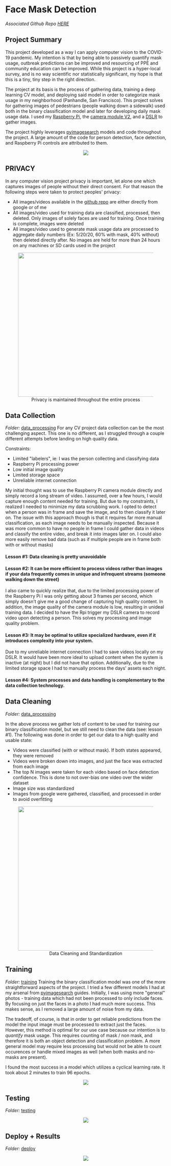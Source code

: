 # Face Mask Detection

_Associated Github Repo [HERE](https://github.com/jonahkaplan1/face_mask_detection)_

## Project Summary
This project developed as a way I can apply computer vision to the COVID-19 pandemic. My intention is that by being able to passively quantify mask usage, outbreak predictions can be improved and resourcing of PPE and community education can be improved. While this project is a hyper-local survey, and is no way scientific nor statistically significant, my hope is that this is a tiny, tiny step in the right direction. 

The project at its basis is the process of gathering data, training a deep learning CV model, and deploying said model in order to categorize mask usage in my neighborhood (Panhandle, San Francisco). This project solves for gathering images of pedestrians (people walking down a sidewalk) used both in the binary classification model and later for developing daily mask usage data. I used my [Raspberry Pi](https://www.raspberrypi.org/products/raspberry-pi-4-model-b/), the [camera module V2](https://www.raspberrypi.org/products/camera-module-v2/), and a [DSLR](https://www.nikonusa.com/en/nikon-products/product-archive/dslr-cameras/d3300.html) to gather images. 

The project highly leverages [pyimagesearch](http://pyimagesearch.com/) models and code throughout the project. A large amount of the code for person detection, face detection, and Raspberry Pi controls are attributed to them. 

<div style="text-align:center"><img src="https://i.imgur.com/3upxYOI.jpg" /></div>


## PRIVACY
In any computer vision project privacy is important, let alone one which captures images of people without their direct consent. For that reason the following steps were taken to protect peoples' privacy:
* All images/videos available in the [github repo](https://github.com/jonahkaplan1/face_mask_detection) are either directly from google or of me
* All images/video used for training data are classified, processed, then deleted. Only images of solely faces are used for training. Once training is complete, images were deleted
* All images/video used to generate mask usage data are processed to aggregate daily numbers (Ex: 5/20/20, 60% with mask, 40% without) then deleted directly after. No images are held for more than 24 hours on any machines or SD cards used in the project

<div style="text-align:center">
	<figure>
		<img src="https://i.imgur.com/GjRV92r.jpg" width="450" />
	    <figcaption>Privacy is maintained throughout the entire process</figcaption>
	</figure>
	</div>


## Data Collection
_Folder:_ [data_processing](https://github.com/jonahkaplan1/face_mask_detection/tree/master/data_processing)
For any CV project data collection can be the most challenging aspect. This one is no different, as I struggled through a couple different attempts before landing on high quality data. 

Constraints:
* Limited "labelers", ie: I was the person collecting and classifying data
* Raspberry Pi processing power
* Low initial image quality
* Limited storage space
* Unreliable internet connection

My initial thought was to use the Raspberry Pi camera module directly and simply record a long stream of video. I assumed, over a few hours, I would capture enough content needed for training. But due to my constraints, I realized I needed to minimize my data scrubbing work. I opted to detect when a person was in frame and save the image, and to then classify it later on. The issue with this approach though is that it requires far more manual classification, as each image needs to be manually inspected. Because it was more common to have no people in frame I could gather data in videos and classify the entire video, and break it into images later on. I could also more easily remove bad data (such as if multiple people are in frame both with or without masks)

#### Lesson #1: Data cleaning is pretty unavoidable

#### Lesson #2: It can be more efficient to process videos rather than images if your data frequently comes in unique and infrequent streams (someone walking down the street)

I also came to quickly realize that, due to the limited processing power of the Raspberry Pi I was only getting about 3 frames per second, which simply doesn't give me a good change of capturing high quality content. In addition, the image quality of the camera module is low, resulting in unideal training data. I decided to have the Rpi trigger my DSLR camera to record video upon detecting a person. This solves my processing and image quality problem.

#### Lesson #3: It may be optimal to utilize specialized hardware, even if it introduces complexity into your system. 

Due to my unreliable internet connection I had to save videos locally on my DSLR. It would have been more ideal to upload content when the system is inactive (at night) but I did not have that option. Additionally, due to the limited storage space I had to manually process the days' assets each night.

#### Lesson #4: System processes and data handling is complementary to the data collection technology.



## Data Cleaning
_Folder:_ [data_processing](https://github.com/jonahkaplan1/face_mask_detection/tree/master/data_processing)

In the above process we gather lots of content to be used for training our binary classification model, but we still need to clean the data (see: lesson #1). The following was done in order to get our data to a high quality and usable state:
* Videos were classified (with or without mask). If both states appeared, they were removed
* Videos were broken down into images, and just the face was extracted from each image
* The top N images were taken for each video based on face detection confidence. This is done to not over-bias one video over the wider dataset
* Image size was standardized
* Images from google were gathered, classified, and processed in order to avoid overfitting

<div style="text-align:center">
	<figure>
		<img src="https://i.imgur.com/qErqu3d.jpg" width="450" />
	    <figcaption>Data Cleaning and Standardization</figcaption>
	</figure>
	</div>



## Training
_Folder:_ [training](https://github.com/jonahkaplan1/face_mask_detection/tree/master/train)
Training the binary classification model was one of the more straightforward aspects of the project. I tried a few different models I had at my arsenal from [pyimagesearch](pyimagesearch.com) guides. Initially, I was using more "general" photos - training data which had not been processed to only include faces. By focusing on just the faces in a photo I had much more success. This makes sense, as I removed a large amount of noise from my data. 

The tradeoff, of course, is that in order to get reliable predictions from the model the input image must be processed to extract just the faces. However, this method is optimal for our use case because our intention is to _quantify_ mask usage. This requires counting of mask / non mask, and therefore it is both an object detection and classification problem. A more general model may require less processing but would not be able to count occurences or handle mixed images as well (when both masks and no-masks are present).

I found the most success in a model which utilizes a cyclical learning rate. It took about 2 minutes to train 96 epochs. 

<div style="text-align:center"><img src="https://i.imgur.com/9Nqhstw.jpg" /></div>




## Testing
_Folder:_ [testing](https://github.com/jonahkaplan1/face_mask_detection/tree/master/test)

<div style="text-align:center"><img src="https://i.imgur.com/fxflMDQ.jpg" /></div>



## Deploy + Results
_Folder:_ [deploy](https://github.com/jonahkaplan1/face_mask_detection/tree/master/deploy)


<div style="text-align:center"><img src="https://i.imgur.com/uKuNnou.png" /></div>